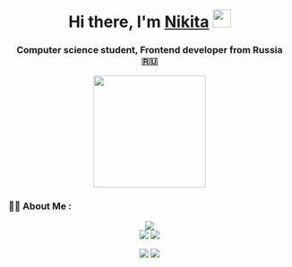 <h1 align="center">Hi there, I'm <a href="https://foma-blog.ru/" target="_blank">Nikita</a> 
<img src="https://github.com/blackcater/blackcater/raw/main/images/Hi.gif" height="32"/></h1>
<h3 align="center">Computer science student, Frontend developer from Russia 🇷🇺</h3>

<div id="header" align="center">
  <img src="https://media4.giphy.com/media/SHjOSDkKZ18qOHA5B5/giphy.gif?cid=ecf05e47mo176d9iro0kh6dw1nnopukgw3zej93y1byd5fdx&ep=v1_gifs_related&rid=giphy.gif&ct=s" align="center" height="200" /></h1>
</div>

### :woman_technologist: About Me :

<div  align="center">
 
  ![](https://github-profile-summary-cards.vercel.app/api/cards/profile-details?username=mrsky1001&theme=github)  
  ![](https://github-profile-summary-cards.vercel.app/api/cards/most-commit-language?username=mrsky1001&theme=github) ![](https://github-profile-summary-cards.vercel.app/api/cards/repos-per-language?username=mrsky1001&theme=github)
  
  ![](https://github-profile-summary-cards.vercel.app/api/cards/stats?username=mrsky1001&theme=github)  ![](https://github-profile-summary-cards.vercel.app/api/cards/productive-time?username=mrsky1001&theme=github)
</div>
<!--
**mrsky1001/mrsky1001** is a ✨ _special_ ✨ repository because its `README.md` (this file) appears on your GitHub profile.

Here are some ideas to get you started:

- 🔭 I’m currently working on ...
- 🌱 I’m currently learning ...
- 👯 I’m looking to collaborate on ...
- 🤔 I’m looking for help with ...
- 💬 Ask me about ...
- 📫 How to reach me: ...
- 😄 Pronouns: ...
- ⚡ Fun fact: ...
-->
